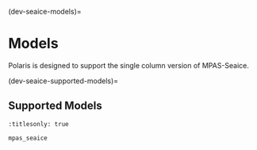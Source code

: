 (dev-seaice-models)=

# Models

Polaris is designed to support the single column version of MPAS-Seaice.

(dev-seaice-supported-models)=

## Supported Models

```{toctree}
:titlesonly: true

mpas_seaice
```
